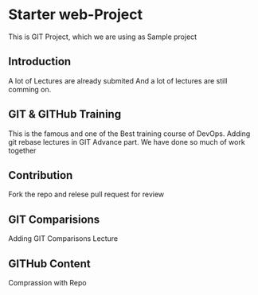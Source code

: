 # Starter web-Project
This is GIT Project, which we are using as Sample project 

## Introduction
A lot of Lectures are already submited
And a lot of lectures are still comming on.

## GIT & GITHub Training
This is the famous and one of the Best training course of DevOps.
Adding git rebase lectures in GIT Advance part. We have done so much of work together

## Contribution
Fork the repo and relese pull request for review

## GIT Comparisions 
Adding GIT Comparisons Lecture

## GITHub Content
Comprassion with Repo
